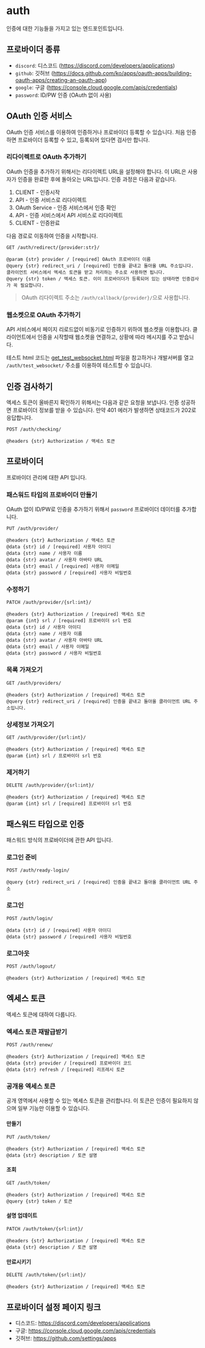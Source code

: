 # auth

인증에 대한 기능들을 가지고 있는 엔드포인트입니다.

## 프로바이더 종류

- `discord`: 디스코드 (https://discord.com/developers/applications)
- `github`: 깃허브 (https://docs.github.com/ko/apps/oauth-apps/building-oauth-apps/creating-an-oauth-app)
- `google`: 구글 (https://console.cloud.google.com/apis/credentials)
- `password`: ID/PW 인증 (OAuth 없이 사용)


## OAuth 인증 서비스

OAuth 인증 서비스를 이용하여 인증하거나 프로바이더 등록할 수 있습니다.
처음 인증하면 프로바이더 등록할 수 있고, 등록되어 있다면 검사만 합니다.

### 리다이렉트로 OAuth 추가하기

OAuth 인증을 추가하기 위해서는 리다이렉트 URL을 설정해야 합니다. 이 URL은 사용자가 인증을 완료한 후에 돌아오는 URL입니다.
인증 과정은 다음과 같습니다.

1. CLIENT - 인증시작
2. API - 인증 서비스로 리다이렉트
3. OAuth Service - 인증 서비스에서 인증 확인
4. API - 인증 서비스에서 API 서비스로 리다이렉트
5. CLIENT - 인증완료

다음 경로로 이동하여 인증을 시작합니다.

```
GET /auth/redirect/{provider:str}/

@param {str} provider / [required] OAuth 프로바이더 이름
@query {str} redirect_uri / [required] 인증을 끝내고 돌아올 URL 주소입니다. 클라이언트 서비스에서 엑세스 토큰을 받고 처리하는 주소로 사용하면 됩니다.
@query {str} token / 엑세스 토큰. 이미 프로바이더가 등록되어 있는 상태라면 인증검사가 꼭 필요합니다.
```

> OAuth 리다이렉트 주소는 `/auth/callback/{provider}/`으로 사용합니다.

### 웹소켓으로 OAuth 추가하기

API 서비스에서 페이지 리로드없이 비동기로 인증하기 위하여 웹소켓을 이용합니다.
클라이언트에서 인증을 시작할때 웹소켓을 연결하고, 상황에 따라 메시지를 주고 받습니다.

테스트 html 코드는 [get_test_websocket.html](./get_test_websocket.html) 파일을 참고하거나 개발서버를 열고 `/auth/test_websocket/` 주소를 이용하여 테스트할 수 있습니다.


## 인증 검사하기

엑세스 토큰이 올바른지 확인하기 위해서는 다음과 같은 요청을 보냅니다.
인증 성공하면 프로바이더 정보를 받을 수 있습니다. 만약 401 에러가 발생하면 상태코드가 202로 응답합니다.

```
POST /auth/checking/

@headers {str} Authorization / 액세스 토큰
```


## 프로바이더

프로바이더 관리에 대한 API 입니다.

### 패스워드 타입의 프로바이더 만들기

OAuth 없이 ID/PW로 인증을 추가하기 위해서 `password` 프로바이더 데이터를 추가합니다.

```
PUT /auth/provider/

@headers {str} Authorization / 액세스 토큰
@data {str} id / [required] 사용자 아이디
@data {str} name / 사용자 이름
@data {str} avatar / 사용자 아바타 URL
@data {str} email / [required] 사용자 이메일
@data {str} password / [required] 사용자 비밀번호
```

### 수정하기

```
PATCH /auth/provider/{srl:int}/

@headers {str} Authorization / [required] 액세스 토큰
@param {int} srl / [required] 프로바이더 srl 번호
@data {str} id / 사용자 아이디
@data {str} name / 사용자 이름
@data {str} avatar / 사용자 아바타 URL
@data {str} email / 사용자 이메일
@data {str} password / 사용자 비밀번호
```

### 목록 가져오기

```
GET /auth/providers/

@headers {str} Authorization / [required] 액세스 토큰
@query {str} redirect_uri / [required] 인증을 끝내고 돌아올 클라이언트 URL 주소입니다.
```

### 상세정보 가져오기

```
GET /auth/provider/{srl:int}/

@headers {str} Authorization / [required] 액세스 토큰
@param {int} srl / 프로바이더 srl 번호
```

### 제거하기

```
DELETE /auth/provider/{srl:int}/

@headers {str} Authorization / [required] 액세스 토큰
@param {int} srl / [required] 프로바이더 srl 번호
```


## 패스워드 타입으로 인증

패스워드 방식의 프로바이더에 관한 API 입니다.

### 로그인 준비

```
POST /auth/ready-login/

@query {str} redirect_uri / [required] 인증을 끝내고 돌아올 클라이언트 URL 주소
```

### 로그인

```
POST /auth/login/

@data {str} id / [required] 사용자 아이디
@data {str} password / [required] 사용자 비밀번호
```

### 로그아웃

```
POST /auth/logout/

@headers {str} Authorization / [required] 액세스 토큰
```


## 엑세스 토큰

엑세스 토큰에 대하여 다룹니다.

### 엑세스 토큰 재발급받기

```
POST /auth/renew/

@headers {str} Authorization / [required] 액세스 토큰
@data {str} provider / [required] 프로바이더 코드
@data {str} refresh / [required] 리프레시 토큰
```

### 공개용 엑세스 토큰

공개 영역에서 사용할 수 있는 엑세스 토큰을 관리합니다.
이 토큰은 인증이 필요하지 않으며 일부 기능만 이용할 수 있습니다.

#### 만들기

```
PUT /auth/token/

@headers {str} Authorization / [required] 액세스 토큰
@data {str} description / 토큰 설명
```

#### 조회

```
GET /auth/token/

@headers {str} Authorization / [required] 액세스 토큰
@query {str} token / 토큰
```

#### 설명 업데이트

```
PATCH /auth/token/{srl:int}/

@headers {str} Authorization / [required] 액세스 토큰
@data {str} description / 토큰 설명
```

#### 만료시키기

```
DELETE /auth/token/{srl:int}/

@headers {str} Authorization / [required] 액세스 토큰
```


## 프로바이더 설정 페이지 링크

- 디스코드: https://discord.com/developers/applications
- 구글: https://console.cloud.google.com/apis/credentials
- 깃허브: https://github.com/settings/apps
